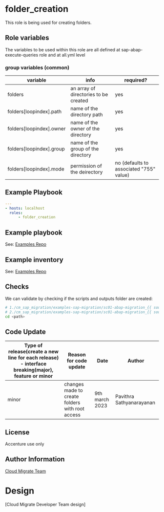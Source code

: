 # folder_creation
This role is being used for creating folders.

## Role variables
The variables to be used within this role are all defined at sap-abap-execute-queries role and at all.yml level

### group variables (common)
|variable|info|required?|
|---|---|---|
|folders|an array of directories to be created|yes|
|folders[loopindex].path|name of the directory path|yes|
|folders[loopindex].owner|name of the owner of the directory|yes| 
|folders[loopindex].group|name of the group of the directory|yes|
|folders[loopindex].mode|permission of the deirectory|no (defaults to associated "755" value)|

## Example Playbook
```yaml
---
- hosts: localhost
  roles:
      - folder_creation
```

## Example playbook
See: [Examples Repo](https://innersource.accenture.com/projects/IASC/repos/examples-sap-migration/browse/sc01-abap-migration_sourcesid_targetsid/ansible/playbooks/01_source_pre_migration_basisconfig_export)

## Example inventory
See: [Examples Repo](https://innersource.accenture.com/projects/IASC/repos/examples-sap-migration/browse/sc01-abap-migration_sourcesid_targetsid/ansible/inventory)

## Checks
We can validate by checking if the scripts and outputs folder are created:
```bash
# 1./cm_sap_migration/examples-sap-migration/sc01-abap-migration_{{ source.sap.sid }}_{{ target.sap.sid }}/ansible/scripts/
# 2./cm_sap_migration/examples-sap-migration/sc01-abap-migration_{{ source.sap.sid }}_{{ target.sap.sid }}/ansible/outputs
cd <path>
```

## Code Update
|Type of release(create a new line for each release) - interface breaking(major), feature or minor |Reason for code update|Date|Author|
|---|---|---|---|
|minor|changes made to create folders with root access|9th march 2023|Pavithra Sathyanarayanan|

## License
Accenture use only

## Author Information
[Cloud Migrate Team](https://alm.accenture.com/wiki/display/IACHSTBU/SAP+Cloud+Migrate)

# Design
[Cloud Migrate Developer Team design]